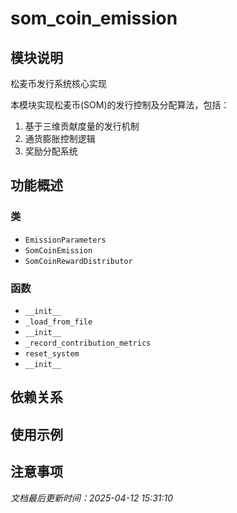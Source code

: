 # som_coin_emission

## 模块说明
松麦币发行系统核心实现

本模块实现松麦币(SOM)的发行控制及分配算法，包括：
1. 基于三维贡献度量的发行机制
2. 通货膨胀控制逻辑
3. 奖励分配系统

## 功能概述

### 类

- `EmissionParameters`
- `SomCoinEmission`
- `SomCoinRewardDistributor`

### 函数

- `__init__`
- `_load_from_file`
- `__init__`
- `_record_contribution_metrics`
- `reset_system`
- `__init__`

## 依赖关系

## 使用示例

## 注意事项

*文档最后更新时间：2025-04-12 15:31:10*